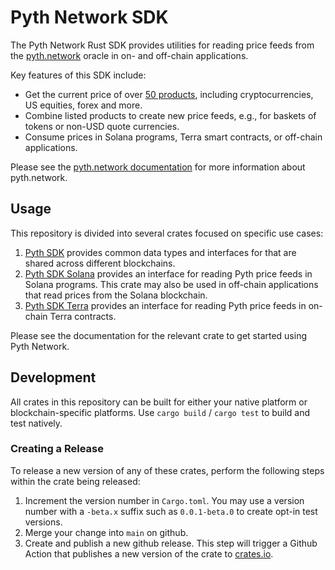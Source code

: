 # Pyth Network SDK

The Pyth Network Rust SDK provides utilities for reading price feeds from the [pyth.network](https://pyth.network/) oracle in on- and off-chain applications.

Key features of this SDK include:

* Get the current price of over [50 products](https://pyth.network/markets/), including cryptocurrencies,
  US equities, forex and more.
* Combine listed products to create new price feeds, e.g., for baskets of tokens or non-USD quote currencies.
* Consume prices in Solana programs, Terra smart contracts, or off-chain applications.

Please see the [pyth.network documentation](https://docs.pyth.network/) for more information about pyth.network.

## Usage

This repository is divided into several crates focused on specific use cases:

1. [Pyth SDK](pyth-sdk) provides common data types and interfaces for that are shared across different blockchains.
2. [Pyth SDK Solana](pyth-sdk-solana) provides an interface for reading Pyth price feeds in Solana programs.
   This crate may also be used in off-chain applications that read prices from the Solana blockchain.
3. [Pyth SDK Terra](pyth-sdk-terra) provides an interface for reading Pyth price feeds in on-chain Terra contracts.

Please see the documentation for the relevant crate to get started using Pyth Network.

## Development

All crates in this repository can be built for either your native platform or blockchain-specific platforms.
Use `cargo build` / `cargo test` to build and test natively.

### Creating a Release

To release a new version of any of these crates, perform the following steps within the crate being released:

1. Increment the version number in `Cargo.toml`.
   You may use a version number with a `-beta.x` suffix such as `0.0.1-beta.0` to create opt-in test versions.
2. Merge your change into `main` on github.
3. Create and publish a new github release.
   This step will trigger a Github Action that publishes a new version of the crate to [crates.io](https://crates.io).
